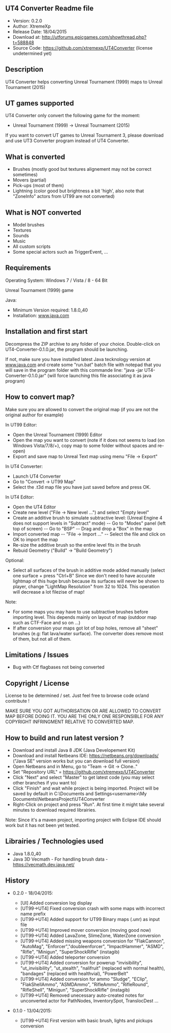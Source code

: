 
UT4 Converter Readme file
------------------------------

- Version: 0.2.0
- Author: XtremeXp
- Release Date: 18/04/2015
- Download at: http://utforums.epicgames.com/showthread.php?t=588848
- Source Code: https://github.com/xtremexp/UT4Converter (license undetermined yet)


Description
------------------------------
UT4 Converter helps converting
Unreal Tournament (1999) maps to Unreal Tournament (2015)

UT games supported
------------------------------
UT4 Converter only convert the following game for the moment:
- Unreal Tournament (1999) -> Unreal Tournament (2015)

If you want to convert UT games to Unreal Tournament 3,
please download and use UT3 Converter program instead of UT4 Converter.

What is converted
------------------------------
- Brushes (mostly good but textures alignement may not be correct sometimes)
- Movers (partial)
- Pick-ups (most of them)
- Lightning (color good but brightness a bit 'high', also note that "ZoneInfo" actors from UT99
are not converted)

What is NOT converted
------------------------------
- Model brushes
- Textures
- Sounds
- Music
- All custom scripts
- Some special actors such as TriggerEvent, ...

Requirements
------------------------------

Operating System:
Windows 7 / Vista / 8 - 64 Bit

Unreal Tournament (1999) game

Java:
- Minimum Version required: 1.8.0_40
- Installation: www.java.com 
	
Installation and first start
------------------------------
Decompress the ZIP archive to any folder of your choice.
Double-click on UT4-Converter-0.1.0.jar, the program should be launching.

If not, make sure you have installed latest Java tecknology version at www.java.com
and create some "run.bat" batch file with notepad that you will save in the 
program folder with this commande line:
"java -jar UT4-Converter-0.1.0.jar" (will force launching this file associating it 
as java program)

How to convert map?
------------------------------
Make sure you are allowed to convert the original map (if you are not the original author for example)

In UT99 Editor:
- Open the Unreal Tournament (1999) Editor
- Open the map you want to convert 
(note if it does not seems to load (on Windows Vista/7/8/+), copy map to some folder without spaces and re-open)
- Export and save map to Unreal Text map using menu "File -> Export"

In UT4 Converter:
- Launch UT4 Converter
- Go to "Convert -> UT99 Map"
- Select the .t3d map file you have just saved before and press OK.

In UT4 Editor:
- Open the UT4 Editor
- Create new level ("File -> New level ...") and select "Empty level"
- Create an additive brush to simulate subtractive level: (Unreal Engine 4 does not support levels in "Subtract" mode)
-- Go to "Modes" panel (left top of screen)
-- Go to "BSP"
-- Drag and drop a "Box" in the map
- Import converted map
-- "File -> Import ..."
-- Select the file and click on OK to import the map
- Re-size the additive brush so the entire level fits in the brush
- Rebuid Geometry ("Build" -> "Build Geometry")

Optional:
- Select all surfaces of the brush in additive mode added manually (select one surface + press "Ctrl+B"
Since we don't need to have accurate lightmap of this huge brush because
its surfaces will never be shown to player, change "LightMap Resolution" from 32 to 1024.
This operation will decrease a lot filezise of map!

Note:
- For some maps you may have to use subtractive brushes before importing level.
This depends mainly on layout of map (outdoor map such as CTF-Face and so on ...)
- If after conversion your maps got lot of bsp holes, remove all
"sheet" brushes (e.g: flat lava/water surface). The converter does remove most of them,
but not all of them.


Limitations / Issues
------------------------------
- Bug with Ctf flagbases not being converted

Copyright / License
------------------------------
License to be determined / set. Just feel free to browse code or/and 
contribute !

MAKE SURE YOU GOT AUTHORISATION OR ARE ALLOWED TO CONVERT MAP BEFORE DOING IT.
YOU ARE THE ONLY ONE RESPONSIBLE FOR ANY COPYRIGHT INFRINGMENT RELATIVE TO 
CONVERTED MAP.

How to build and run latest version ?
------------------------------
- Download and install Java 8 JDK (Java Developement Kit)
- Download and install Netbeans IDE: https://netbeans.org/downloads/ ("Java SE" version works but you can download full version)
- Open Netbeans and in Menu, go to "Team -> Git -> Clone.."
- Set "Repository URL" = https://github.com/xtremexp/UT4Converter
- Click "Next" and select "Master" to get latest code (you may select other branches if you want to)
- Click "Finish" and wait while project is being imported.
Project will be saved by default in C:\Documents and Settings\<username>\My Documents\NetbeansProject\UT4Converter
- Right-Click on project and press "Run". At first time it might take several minutes to download required librairies.

Note:
Since it's a maven project, importing project with Eclipse IDE should work 
but it has not been yet tested.

Librairies / Technologies used
------------------------------
- Java 1.8.0_40
- Java 3D Vecmath - For handling brush data - https://vecmath.dev.java.net/

History
------------------------------
- 0.2.0 - 18/04/2015: 
  * [UI] Added conversion log display
  * [UT99->UT4] Fixed conversion crash with some maps with incorrect name prefix
  * [UT99->UT4] Added support for UT99 Binary maps (.unr) as input file
  * [UT99->UT4] Improved mover conversion (moving good now)
  * [UT99->UT4] Added LavaZone, SlimeZone, WaterZone conversion
  * [UT99->UT4] Added missing weapons conversion for
  "FlakCannon", "AutoMag", "Enforcer","doubleenforcer",
"ImpactHammer", "ASMD", "Rifle", "Minigun", "SuperShockRifle" (instagib)
  * [UT99->UT4] Added teleporter conversion
  * [UT99->UT4] Added conversion for powerup "invisibility", "ut_invisibility",
 "ut_stealth", "nalifruit" (replaced with normal health),
 "bandages" (replaced with healthvial), "PowerBelt"
  * [UT99->UT4] Added conversion for ammo "Sludge", "EClip", "FlakShellAmmo", "ASMDAmmo",
 "RifleAmmo", "RifleRound", "RifleShell", "Minigun", "SuperShockRifle" (instagib)
  * [UT99->UT4] Removed unecessary auto-created notes for unconverted actor
for PathNodes, InventorySpot, TranslocDest
...

- 0.1.0 - 13/04/2015: 
  * [UT99->UT4] First version with basic brush, lights and pickups conversion

